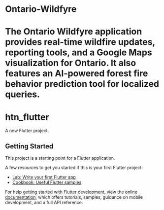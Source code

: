 # Ontario-Wildfyre
The Ontario Wildfyre application provides real-time wildfire updates, reporting tools, and a Google Maps visualization for Ontario. It also features an AI-powered forest fire behavior prediction tool for localized queries.
=======
# htn_flutter

A new Flutter project.

## Getting Started

This project is a starting point for a Flutter application.

A few resources to get you started if this is your first Flutter project:

- [Lab: Write your first Flutter app](https://docs.flutter.dev/get-started/codelab)
- [Cookbook: Useful Flutter samples](https://docs.flutter.dev/cookbook)

For help getting started with Flutter development, view the
[online documentation](https://docs.flutter.dev/), which offers tutorials,
samples, guidance on mobile development, and a full API reference.

